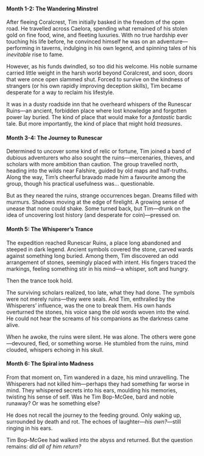#### **Month 1-2: The Wandering Minstrel**

After fleeing Coralcrest, Tim initially basked in the freedom of the open road. He travelled across Caelora, spending what remained of his stolen gold on fine food, wine, and fleeting luxuries. With no true hardship ever touching his life before, he convinced himself he was on an adventure—performing in taverns, indulging in his own legend, and spinning tales of his _inevitable_ rise to fame.

However, as his funds dwindled, so too did his welcome. His noble surname carried little weight in the harsh world beyond Coralcrest, and soon, doors that were once open slammed shut. Forced to survive on the kindness of strangers (or his own rapidly improving deception skills), Tim became desperate for a way to reclaim his lifestyle.

It was in a dusty roadside inn that he overheard whispers of the Runescar Ruins—an ancient, forbidden place where lost knowledge and forgotten power lay buried. The kind of place that would make for a _fantastic_ bardic tale. But more importantly, the kind of place that might hold _treasures_.

#### **Month 3-4: The Journey to Runescar**

Determined to uncover some kind of relic or fortune, Tim joined a band of dubious adventurers who also sought the ruins—mercenaries, thieves, and scholars with more ambition than caution. The group travelled north, heading into the wilds near Falshire, guided by old maps and half-truths. Along the way, Tim’s cheerful bravado made him a favourite among the group, though his practical usefulness was… questionable.

But as they neared the ruins, strange occurrences began. Dreams filled with murmurs. Shadows moving at the edge of firelight. A growing sense of unease that none could shake. Some turned back, but Tim—drunk on the idea of uncovering lost history (and desperate for coin)—pressed on.

#### **Month 5: The Whisperer’s Trance**

The expedition reached Runescar Ruins, a place long abandoned and steeped in dark legend. Ancient symbols covered the stone, carved wards against something long buried. Among them, Tim discovered an odd arrangement of stones, seemingly placed with intent. His fingers traced the markings, feeling something stir in his mind—a whisper, soft and hungry.

Then the trance took hold.

The surviving scholars realized, too late, what they had done. The symbols were not merely ruins—they were seals. And Tim, enthralled by the Whisperers’ influence, was the one to break them. His own hands overturned the stones, his voice sang the old words woven into the wind. He could not hear the screams of his companions as the darkness came alive.

When he awoke, the ruins were silent. He was alone. The others were gone—devoured, fled, or something worse. He stumbled from the ruins, mind clouded, whispers echoing in his skull.

#### **Month 6: The Spiral into Madness**

From that moment on, Tim wandered in a daze, his mind unravelling. The Whisperers had not killed him—perhaps they had something far worse in mind. They whispered secrets into his ears, moulding his memories, twisting his sense of self. Was he Tim Bop-McGee, bard and noble runaway? Or was he something else?

He does not recall the journey to the feeding ground. Only waking up, surrounded by death and rot. The echoes of laughter—_his own?_—still ringing in his ears.

Tim Bop-McGee had walked into the abyss and returned. But the question remains: _did all of him return?_